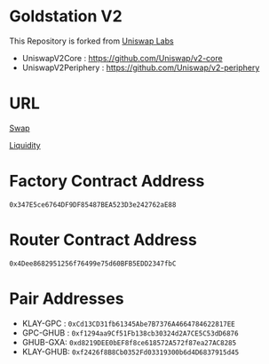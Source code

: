 # Goldstation V2

This Repository is forked from [Uniswap Labs](https://github.com/Uniswap)

- UniswapV2Core : https://github.com/Uniswap/v2-core
- UniswapV2Periphery : https://github.com/Uniswap/v2-periphery

# URL
[Swap](https://goldstation.io/exchange/swap)

[Liquidity](https://goldstation.io/pool/v2)

# Factory Contract Address

`0x347E5ce6764DF9DF85487BEA523D3e242762aE88`

# Router Contract Address

`0x4Dee8682951256f76499e75d60BFB5EDD2347fbC`

# Pair Addresses

- KLAY-GPC : `0xCd13CD31fb61345Abe7B7376A4664784622817EE`
- GPC-GHUB : `0xf1294aa9Cf51Fb138cb30324d2A7CE5C53dD6876`
- GHUB-GXA: `0xd8219DEE0bEF8f8ce618572A572f87ea27AC8285`
- KLAY-GHUB: `0xf2426f8B8Cb0352Fd03319300b6d4D6837915d45`
